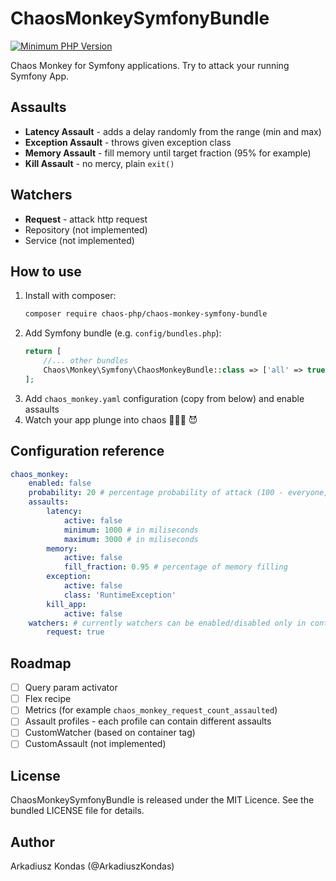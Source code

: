 # ChaosMonkeySymfonyBundle

[![Minimum PHP Version](https://img.shields.io/badge/php-%3E%3D%207.4-8892BF.svg)](https://php.net/)

Chaos Monkey for Symfony applications. Try to attack your running Symfony App.

## Assaults

 - **Latency Assault** - adds a delay randomly from the range (min and max)
 - **Exception Assault** - throws given exception class
 - **Memory Assault** - fill memory until target fraction (95% for example) 
 - **Kill Assault** - no mercy, plain `exit()`

## Watchers

 - **Request** - attack http request
 - Repository (not implemented)
 - Service (not implemented)

## How to use

1. Install with composer:
    ```bash
    composer require chaos-php/chaos-monkey-symfony-bundle
    ```
2. Add Symfony bundle (e.g. `config/bundles.php`):
    ```php 
    return [
        //... other bundles
        Chaos\Monkey\Symfony\ChaosMonkeyBundle::class => ['all' => true],
    ];
    ```
3. Add `chaos_monkey.yaml` configuration (copy from below) and enable assaults
4. Watch your app plunge into chaos 🙈🙊🙉 😈

## Configuration reference

```yml
chaos_monkey:
    enabled: false
    probability: 20 # percentage probability of attack (100 - everyone, 0 - none)
    assaults:
        latency:
            active: false
            minimum: 1000 # in miliseconds
            maximum: 3000 # in miliseconds
        memory:
            active: false
            fill_fraction: 0.95 # percentage of memory filling
        exception:
            active: false
            class: 'RuntimeException'
        kill_app:
            active: false
    watchers: # currently watchers can be enabled/disabled only in container compile time
        request: true
```

## Roadmap
 - [ ] Query param activator
 - [ ] Flex recipe
 - [ ] Metrics (for example `chaos_monkey_request_count_assaulted`)
 - [ ] Assault profiles - each profile can contain different assaults
 - [ ] CustomWatcher (based on container tag)
 - [ ] CustomAssault (not implemented)

## License

ChaosMonkeySymfonyBundle is released under the MIT Licence. See the bundled LICENSE file for details.

## Author

Arkadiusz Kondas (@ArkadiuszKondas)
